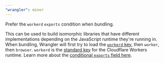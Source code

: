 ```yaml
---
"wrangler": minor
---
```


Prefer the `workerd` `exports` condition when bundling.

This can be used to build isomorphic libraries that have different implementations depending on the JavaScript runtime they're running in.
When bundling, Wrangler will first try to load the [`workerd` key](https://runtime-keys.proposal.wintercg.org/#workerd), then `worker`, then `browser`.
`workerd` is the [standard key](https://runtime-keys.proposal.wintercg.org/#workerd) for the Cloudflare Workers runtime.
Learn more about the [conditional `exports` field here](https://nodejs.org/api/packages.html#conditional-exports).
